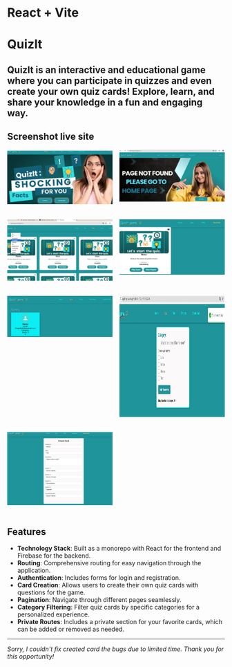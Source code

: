# React + Vite

# Quizlt

## Quizlt is an interactive and educational game where you can participate in quizzes and even create your own quiz cards! Explore, learn, and share your knowledge in a fun and engaging way.

## Screenshot live site

<div style="display: flex; flex-wrap: wrap; gap: 16px; justify-content: space-between;">
  <div style="width: calc(50% - 8px); margin-bottom: 16px;">
    <img src="./src/assets/images/main.jpg" alt="main" width="100%" height="auto" />
  </div>
  <div style="width: calc(50% - 8px); margin-bottom: 16px;">
    <img src="./src/assets/images/go.jpg" alt="go" width="100%" height="auto" />
  </div>
  <div style="width: calc(50% - 8px); margin-bottom: 16px;">
    <img src="./src/assets/images/card.jpg" alt="card"  width="100%" height="auto" />
  </div>
  <div style="width: calc(50% - 8px); margin-bottom: 16px;">
    <img src="./src/assets/images/favorite.jpg" alt="favorite"  width="100%" height="auto" />
  </div>
  <div style="width: calc(50% - 8px); margin-bottom: 16px;">
    <img src="./src/assets/images/players.jpg" alt="players"  width="100%" height="auto"/>
  </div>
  <div style="width: calc(50% - 8px); margin-bottom: 16px;">
    <img src="./src/assets/images/que-2.jpg" alt="que-2"  width="420" height="280" />
  </div>
  <div style="width: calc(50% - 8px); margin-bottom: 16px;">
    <img src="./src/assets/images/form.jpg" alt="form"   width="100%" height="auto"/>
  </div>
  
</div>

## Features

- **Technology Stack**: Built as a monorepo with React for the frontend and
  Firebase for the backend.
- **Routing**: Comprehensive routing for easy navigation through the
  application.
- **Authentication**: Includes forms for login and registration.
- **Card Creation**: Allows users to create their own quiz cards with questions
  for the game.
- **Pagination**: Navigate through different pages seamlessly.
- **Category Filtering**: Filter quiz cards by specific categories for a
  personalized experience.
- **Private Routes**: Includes a private section for your favorite cards, which
  can be added or removed as needed.

---

_Sorry, I couldn't fix created card the bugs due to limited time. Thank you for
this opportunity!_
